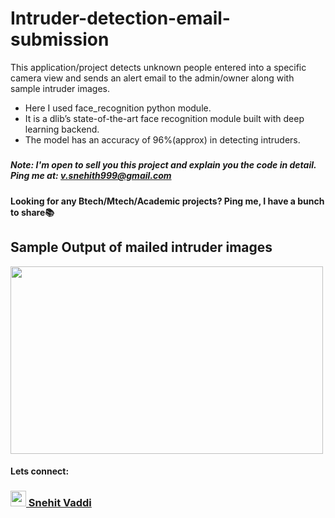 # Intruder-detection-email-submission
This application/project detects unknown people entered into a specific camera view and sends an alert email to the admin/owner along with sample intruder images. 
* Here I used face_recognition python module. <br>
* It is a dlib’s state-of-the-art face recognition module built with deep learning backend. <br>
* The model has an accuracy of 96%(approx) in detecting intruders.
#####
##### Note: I'm open to sell you this project and explain you the code in detail. Ping me at: v.snehith999@gmail.com
#####
**Looking for any Btech/Mtech/Academic projects? Ping me, I have a bunch to share📚**
#####

## Sample Output of mailed intruder images
<img src="https://github.com/snehitvaddi/Intruder-detection-email-submission/blob/master/intruders/a1.PNG" width="500" height="300">

#### Lets connect:
### <div><a href="https://www.linkedin.com/in/snehit-vaddi/"><img src="https://uxwing.com/wp-content/themes/uxwing/download/10-brands-and-social-media/linkedin-color.png" width="25" height="25"> Snehit Vaddi </a></div>


